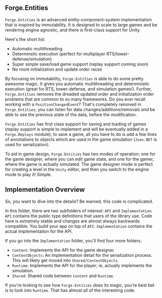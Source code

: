 ## Forge.Entities

`Forge.Entities` is an advanced entity-component-system implementation that is inspired by immutability. It is designed to scale to large games and be rendering engine agnostic, and there is first-class support for Unity.

Here's the short list:

* Automatic multithreading
* Determinstic execution (perfect for multiplayer RTS/tower-defense/simulation)
* Super simple save/load game support (replay support coming soon)
* No more initialization and update order races

By focusing on immutability, `Forge.Entities` is able to do some pretty awesome magic. It gives you automatic multithreading and deterministic execution (great for RTS, tower-defense, and simulation games!). Further, `Forge.Entities` removes the dreaded updated order and initialization order problems that are common to so many frameworks. Do you ever recall working with a `PositionChangedEvent`? That's completely removed in `Forge.Entities`; you can listen for data changes/additions/removals *and* be able to see the previous state of the data, before the modification.

`Forge.Entities` has first class support for saving and loading of games (replay support is simple to implement and will be eventually added in a `Forge.Replays` module); to save a game, all you have to do is add a few lines of annotations to objects which are used in the game simulation (`Json.NET` is used for serialization).

To aid in game design, `Forge.Entities` has two modes of operation; one for the game designer, where you can edit game state, and one for the gamer, where the game is actually simulated. The game designer mode is perfect for creating a level in the `Unity` editor, and then you switch to the engine mode to play it! Simple.

## Implementation Overview
So, you want to dive into the details? Be warned, this code is complicated.

In this folder, there are two subfolders of interest: `API` and `Implementation`. `API` contains the public type definitions that users of the library use. Code here is extremely stable and changes are almost always backwards compatible. You build your app on top of `API`. `Implementation` contains the actual implementation for the API.

If you go into the `Implementation` folder, you'll find four more folders.

* `Content`: Implements the API for the game designer.
* `ContextObjects`: An implementation detail for the serialization process. This will likely get moved into `Shared/ContextObjects`.
* `Runtime`: Implements the API for the player; ie, actually implements the simulation.
* `Shared`: Shared code between `Content` and `Runtime`.

If you're looking to see how `Forge.Entities` does its magic, you're best bet is to look into `Runtime`. That has almost all of the interesting code.

